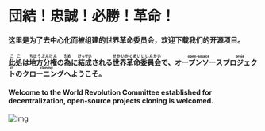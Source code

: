 # 団結！忠誠！必勝！革命！

#### 这里是为了去中心化而被组建的世界革命委员会，欢迎下载我们的开源项目。

#### <ruby>此処<rt>ここ</rt></ruby>は<ruby>地方分権<rt>ちほうぶんけん</rt></ruby>の<ruby>為<rt>ため</rt></ruby>に<ruby>結成<rt>けっせい</rt></ruby>される<ruby>世界革命委員会<rt>せかいかくめいいいんかい</rt></ruby>で、<ruby>オープンソース<rt>open-source</rt></ruby><ruby>プロジェクト<rt>project</rt></ruby>の<ruby>クローニングへ<rt>cloning</rt></ruby>ようこそ。

#### Welcome to the World Revolution Committee established for decentralization, open-source projects cloning is welcomed.

![img](https://ss0.bdstatic.com/70cFvHSh_Q1YnxGkpoWK1HF6hhy/it/u=3005184212,1872550664&fm=26&gp=0.jpg)
